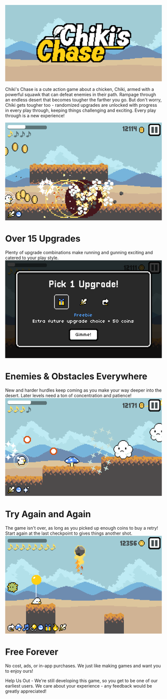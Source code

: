 ![Chiki's Chase Logo](assets/promo/feature_graphic_500.png)

Chiki's Chase is a cute action game about a chicken, Chiki, armed with a powerful squawk that can defeat enemies in their path. Rampage through an endless desert that becomes tougher the farther you go. But don't worry, Chiki gets tougher too - randomized upgrades are unlocked with progress in every play through, keeping things challenging and exciting. Every play through is a new experience!

![Gameplay showing barrels exploding](assets/promo/screenshot_action.png)

# Over 15 Upgrades
Plenty of upgrade combinations make running and gunning exciting and catered to your play style.
![The upgrade select screen](assets/promo/screenshot_upgrades.png)

# Enemies & Obstacles Everywhere
New and harder hurdles keep coming as you make your way deeper into the desert. Later levels need a ton of concentration and patience!
![Gameplay showing enemies firing at you](assets/promo/screenshot_enemies.png)

# Try Again and Again
The game isn't over, as long as you picked up enough coins to buy a retry! Start again at the last checkpoint to gives things another shot.
![Gameplay showing that the player just died :(](assets/promo/screenshot_death.png)

# Free Forever
No cost, ads, or in-app purchases. We just like making games and want you to enjoy ours!

Help Us Out - We're still developing this game, so you get to be one of our earliest users. We care about your experience - any feedback would be greatly appreciated!
